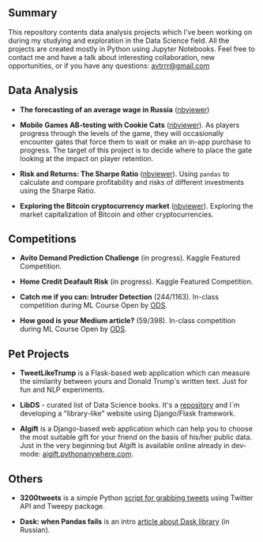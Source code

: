 ## Summary

This repository contents data analysis projects which I've been working on during my studying and exploration in the Data Science field. All the projects are created mostly in Python using Jupyter Notebooks. Feel free to contact me and have a talk about interesting collaboration, new opportunities, or if you have any questions: [avtrrr@gmail.com](mailto:avtrrr@gmail.com)

## Data Analysis

* **The forecasting of an average wage in Russia** ([nbviewer](#))

* **Mobile Games AB-testing with Cookie Cats** ([nbviewer](http://nbviewer.jupyter.org/github/atrof/atrof.github.io/blob/master/Notebooks/AB-testing%20from%20the%20Cookie%20Cats.ipynb)). As players progress through the levels of the game, they will occasionally encounter gates that force them to wait or make an in-app purchase to progress. The target of this project is to decide where to place the gate looking at the impact on player retention.

* **Risk and Returns: The Sharpe Ratio** ([nbviewer](http://nbviewer.jupyter.org/github/atrof/atrof.github.io/blob/master/Notebooks/Risk%20%26%20Returns%20with%20the%20Sharpe%20Ratio.ipynb)). Using `pandas` to calculate and compare profitability and risks of different investments using the Sharpe Ratio.

* **Exploring the Bitcoin cryptocurrency market** ([nbviewer](http://nbviewer.jupyter.org/github/atrof/atrof.github.io/blob/master/Notebooks/Exploring%20The%20Bitcoin%20Cryptocurrency%20Market.ipynb)). Exploring the market capitalization of Bitcoin and other cryptocurrencies.

## Competitions
* **Avito Demand Prediction Challenge** (in progress). Kaggle Featured Competition.

* **Home Credit Deafault Risk** (in progress). Kaggle Featured Competition.

* **Catch me if you can: Intruder Detection** (244/1163). In-class competition during ML Course Open by [ODS](http://www.ods.ai).

* **How good is your Medium article?** (59/398). In-class competition during ML Course Open by [ODS](http://www.ods.ai).

## Pet Projects
* **TweetLikeTrump** is a Flask-based web application which can measure the similarity between yours and Donald Trump's written text. Just for fun and NLP experiments.

* **LibDS** - curated list of Data Science books. It's a [repository](https://github.com/atrof/LibDS) and I\`m developing a "library-like" website using Django/Flask framework.

* **AIgift** is a Django-based web application which can help you to choose the most suitable gift for your friend on the basis of his/her public data. Just in the very beginning but AIgift is available online already in dev-mode: [aigift.pythonanywhere.com](http://aigift.pythonanywhere.com).

## Others
* **3200tweets** is a simple Python [script for grabbing tweets](https://github.com/atrof/3200tweets) using Twitter API and Tweepy package.

* **Dask: when Pandas fails** is an intro [article about Dask library](http://nbviewer.jupyter.org/github/atrof/mlcourse_open/blob/master/jupyter_russian/tutorials/dask_dataframe_avt.ipynb) (in Russian). 
